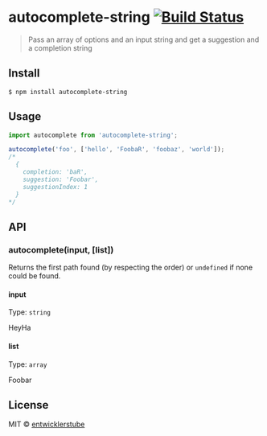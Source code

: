 # autocomplete-string [![Build Status](https://travis-ci.com/entwicklerstube/autocomplete-string.svg?token=WzYtTyKpGbb1XT3QFzM1&branch=master)](https://travis-ci.com/entwicklerstube/autocomplete-string)

> Pass an array of options and an input string and get a suggestion and a completion string

## Install

```
$ npm install autocomplete-string
```

## Usage

```js
import autocomplete from 'autocomplete-string';

autocomplete('foo', ['hello', 'FoobaR', 'foobaz', 'world']);
/*
  {
    completion: 'baR',
    suggestion: 'Foobar',
    suggestionIndex: 1
  }
*/
```

## API

### autocomplete(input, [list])

Returns the first path found (by respecting the order) or `undefined` if none could be found.

#### input

Type: `string`

HeyHa

#### list

Type: `array`

Foobar

## License

MIT © [entwicklerstube](https://entwicklerstube.com)

